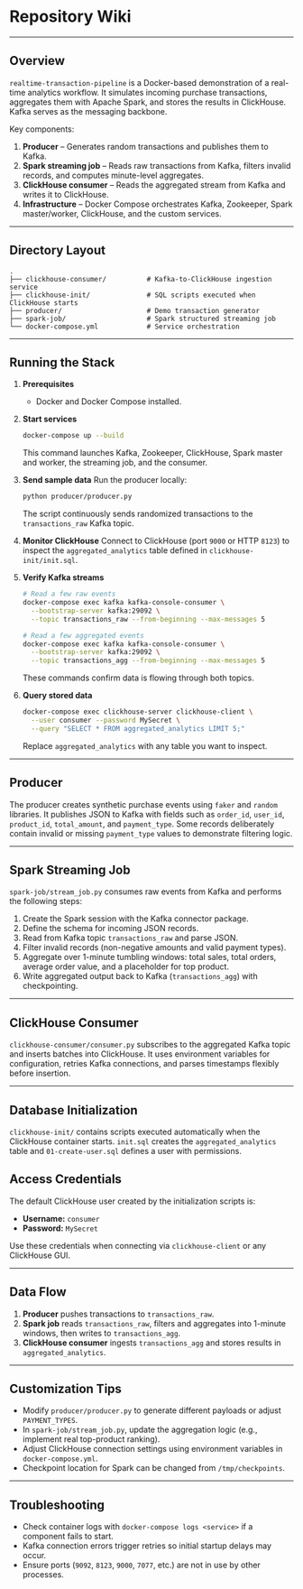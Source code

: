 # Repository Wiki

---

## Overview
`realtime-transaction-pipeline` is a Docker-based demonstration of a real-time analytics workflow. It simulates incoming purchase transactions, aggregates them with Apache Spark, and stores the results in ClickHouse. Kafka serves as the messaging backbone.

Key components:

1. **Producer** – Generates random transactions and publishes them to Kafka.
2. **Spark streaming job** – Reads raw transactions from Kafka, filters invalid records, and computes minute-level aggregates.
3. **ClickHouse consumer** – Reads the aggregated stream from Kafka and writes it to ClickHouse.
4. **Infrastructure** – Docker Compose orchestrates Kafka, Zookeeper, Spark master/worker, ClickHouse, and the custom services.

---

## Directory Layout
```
.
├── clickhouse-consumer/          # Kafka-to-ClickHouse ingestion service
├── clickhouse-init/              # SQL scripts executed when ClickHouse starts
├── producer/                     # Demo transaction generator
├── spark-job/                    # Spark structured streaming job
└── docker-compose.yml            # Service orchestration
```

---

## Running the Stack
1. **Prerequisites**
   - Docker and Docker Compose installed.

2. **Start services**
   ```bash
   docker-compose up --build
   ```
   This command launches Kafka, Zookeeper, ClickHouse, Spark master and worker, the streaming job, and the consumer.

3. **Send sample data**
   Run the producer locally:
   ```bash
   python producer/producer.py
   ```
   The script continuously sends randomized transactions to the `transactions_raw` Kafka topic.

4. **Monitor ClickHouse**
   Connect to ClickHouse (port `9000` or HTTP `8123`) to inspect the `aggregated_analytics` table defined in `clickhouse-init/init.sql`.

5. **Verify Kafka streams**
   ```bash
   # Read a few raw events
   docker-compose exec kafka kafka-console-consumer \
     --bootstrap-server kafka:29092 \
     --topic transactions_raw --from-beginning --max-messages 5

   # Read a few aggregated events
   docker-compose exec kafka kafka-console-consumer \
     --bootstrap-server kafka:29092 \
     --topic transactions_agg --from-beginning --max-messages 5
   ```
   These commands confirm data is flowing through both topics.

6. **Query stored data**
   ```bash
   docker-compose exec clickhouse-server clickhouse-client \
     --user consumer --password MySecret \
     --query "SELECT * FROM aggregated_analytics LIMIT 5;"
   ```
   Replace `aggregated_analytics` with any table you want to inspect.

---

## Producer
The producer creates synthetic purchase events using `faker` and `random` libraries. It publishes JSON to Kafka with fields such as `order_id`, `user_id`, `product_id`, `total_amount`, and `payment_type`. Some records deliberately contain invalid or missing `payment_type` values to demonstrate filtering logic.

---

## Spark Streaming Job
`spark-job/stream_job.py` consumes raw events from Kafka and performs the following steps:

1. Create the Spark session with the Kafka connector package.
2. Define the schema for incoming JSON records.
3. Read from Kafka topic `transactions_raw` and parse JSON.
4. Filter invalid records (non-negative amounts and valid payment types).
5. Aggregate over 1-minute tumbling windows: total sales, total orders, average order value, and a placeholder for top product.
6. Write aggregated output back to Kafka (`transactions_agg`) with checkpointing.

---

## ClickHouse Consumer
`clickhouse-consumer/consumer.py` subscribes to the aggregated Kafka topic and inserts batches into ClickHouse. It uses environment variables for configuration, retries Kafka connections, and parses timestamps flexibly before insertion.

---

## Database Initialization
`clickhouse-init/` contains scripts executed automatically when the ClickHouse container starts. `init.sql` creates the `aggregated_analytics` table and `01-create-user.sql` defines a user with permissions.

## Access Credentials
The default ClickHouse user created by the initialization scripts is:

- **Username:** `consumer`
- **Password:** `MySecret`

Use these credentials when connecting via `clickhouse-client` or any ClickHouse GUI.

---

## Data Flow
1. **Producer** pushes transactions to `transactions_raw`.
2. **Spark job** reads `transactions_raw`, filters and aggregates into 1-minute windows, then writes to `transactions_agg`.
3. **ClickHouse consumer** ingests `transactions_agg` and stores results in `aggregated_analytics`.

---

## Customization Tips
- Modify `producer/producer.py` to generate different payloads or adjust `PAYMENT_TYPES`.
- In `spark-job/stream_job.py`, update the aggregation logic (e.g., implement real top-product ranking).
- Adjust ClickHouse connection settings using environment variables in `docker-compose.yml`.
- Checkpoint location for Spark can be changed from `/tmp/checkpoints`.

---

## Troubleshooting
- Check container logs with `docker-compose logs <service>` if a component fails to start.
- Kafka connection errors trigger retries so initial startup delays may occur.
- Ensure ports (`9092`, `8123`, `9000`, `7077`, etc.) are not in use by other processes.

